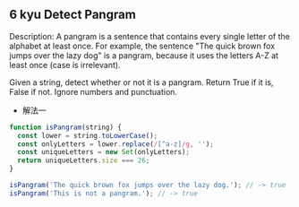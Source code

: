 ## 6 kyu Detect Pangram

Description:
A pangram is a sentence that contains every single letter of the alphabet at least once. For example, the sentence "The quick brown fox jumps over the lazy dog" is a pangram, because it uses the letters A-Z at least once (case is irrelevant).

Given a string, detect whether or not it is a pangram. Return True if it is, False if not. Ignore numbers and punctuation.

- 解法一

```js
function isPangram(string) {
  const lower = string.toLowerCase();
  const onlyLetters = lower.replace(/[^a-z]/g, '');
  const uniqueLetters = new Set(onlyLetters);
  return uniqueLetters.size === 26;
}

isPangram('The quick brown fox jumps over the lazy dog.'); // -> true
isPangram('This is not a pangram.'); // -> true
```
